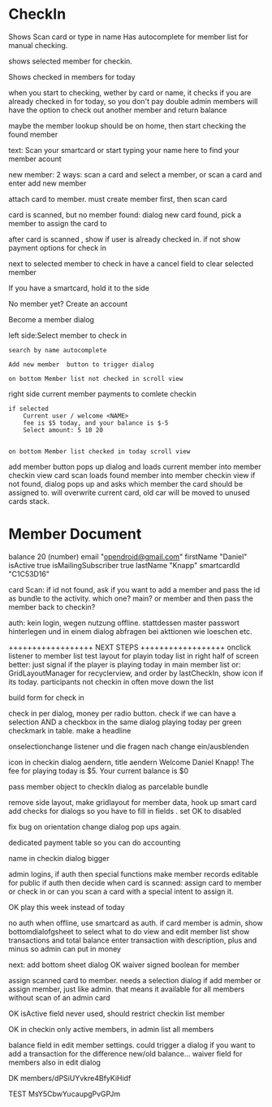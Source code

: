 CheckIn
=======

Shows Scan card or type in name 
Has autocomplete for member list for manual checking.

shows selected member for checkin. 

Shows  checked in members for today

when you start to checking, wether by card or name, it checks if you are already checked in for today, so you don't pay double
admin members will have the option to check out another member and return balance

maybe the member lookup should be on home, then start checking the found member

text: Scan your smartcard or start typing your name here to find your member acount

new member: 2 ways: scan a card and select a member, or scan a card and enter add new member

attach card to member. must create member first, then scan card

card is scanned, but no member found: dialog new card found, pick a member to assign the card to

after card is scanned , show if user is already checked in.
if not show payment options for check in

next to selected member to check in have a cancel field to clear selected member



If you have a smartcard, hold it to the side

No member yet? Create an account

Become a member dialog

left side:Select member to check in


	search by name autocomplete

	Add new member	button to trigger dialog

	on bottom Member list not checked in scroll view



right side current member payments to comlete checkin

	if selected 
		Current user / welcome <NAME>
		fee is $5 today, and your balance is $-5
		Select amount: 5 10 20


	on bottom Member list checked in today scroll view


add member button pops up dialog and loads current member into member checkin view
card scan loads found member into member checkin view
if not found, dialog pops up and asks which member the card should be assigned to. will overwrite current card, old car will be moved to unused cards stack.



Member Document
==================
balance
20
(number)
email
"opendroid@gmail.com"
firstName
"Daniel"
isActive
true
isMailingSubscriber
true
lastName
"Knapp"
smartcardId
"C1C53D16"

card Scan:
if id not found, ask if you want to add a member and pass the id as bundle to the activity. which one? main? or member and then pass the member back to checkin?


auth: kein login, wegen nutzung offline.
stattdessen master passwort hinterlegen und in einem dialog abfragen bei akttionen wie loeschen etc.

++++++++++++++++++
NEXT STEPS
++++++++++++++++++
onclick listener to member list
test layout for playin today list in right half of screen
	better: just signal if the player is playing today in main member list
	or: GridLayoutManager for recyclerview, and order by lastCheckIn, show icon if its today. participants not checkin in often move down the list

build form for check in


check in per dialog, money per radio button. check if we can have a selection AND a checkbox in the same dialog
playing today per green checkmark in table. make a headline

onselectionchange listener und die fragen nach change ein/ausblenden

icon in checkin dialog aendern, title aendern
Welcome Daniel Knapp!
The fee for playing today is $5. Your current balance is $0

pass member object to checkIn dialog as parcelable bundle

remove side layout, make gridlayout for member data, hook up smart card
add checks for dialogs so you have to fill in fields . set OK to disabled

fix bug on orientation change dialog pop ups again.

dedicated payment table so you can do accounting

name in checkin dialog bigger

admin logins, if auth then special functions
make member records editable for public
if auth then decide when card is scanned: assign card to member or check in
or can you scan a card with a special intent to assign it.

OK play this week instead of today

no auth when offline, use smartcard as auth. if card member is admin, show bottomdialofgsheet to select what to do
view and edit member list
show transactions and total balance
enter transaction with description, plus and minus so admin can put in money

next: add bottom sheet dialog
OK waiver signed boolean for member

assign scanned card to member. needs a selection dialog if add member or assign member, just like admin. that means it available for all members without scan of an admin card

OK isActive field never used, should restrict checkin list member

OK in checkin only active members, in admin list all members

balance field in edit member settings. could trigger a dialog if you want to add a transaction for the difference new/old balance...
waiver field for members also in edit dialog

DK
members/dPSiUYvkre4BfyKiHidf

TEST
MsY5CbwYucaupgPvGPJm






